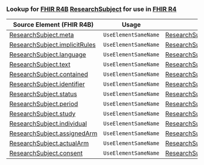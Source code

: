 ### Lookup for [FHIR R4B](https://hl7.org/fhir/R4B/) [ResearchSubject](https://hl7.org/fhir/R4B/ResearchSubject.html) for use in [FHIR R4](https://hl7.org/fhir/R4/)

| Source Element (FHIR R4B) | Usage | Target |
| -------------- | ----- | ------ |
| [ResearchSubject.meta](https://hl7.org/fhir/R4B/ResearchSubject.html#resource) | `UseElementSameName` | [ResearchSubject.meta](https://hl7.org/fhir/R4/ResearchSubject.html#resource) |
| [ResearchSubject.implicitRules](https://hl7.org/fhir/R4B/ResearchSubject.html#resource) | `UseElementSameName` | [ResearchSubject.implicitRules](https://hl7.org/fhir/R4/ResearchSubject.html#resource) |
| [ResearchSubject.language](https://hl7.org/fhir/R4B/ResearchSubject.html#resource) | `UseElementSameName` | [ResearchSubject.language](https://hl7.org/fhir/R4/ResearchSubject.html#resource) |
| [ResearchSubject.text](https://hl7.org/fhir/R4B/ResearchSubject.html#resource) | `UseElementSameName` | [ResearchSubject.text](https://hl7.org/fhir/R4/ResearchSubject.html#resource) |
| [ResearchSubject.contained](https://hl7.org/fhir/R4B/ResearchSubject.html#resource) | `UseElementSameName` | [ResearchSubject.contained](https://hl7.org/fhir/R4/ResearchSubject.html#resource) |
| [ResearchSubject.identifier](https://hl7.org/fhir/R4B/ResearchSubject.html#resource) | `UseElementSameName` | [ResearchSubject.identifier](https://hl7.org/fhir/R4/ResearchSubject.html#resource) |
| [ResearchSubject.status](https://hl7.org/fhir/R4B/ResearchSubject.html#resource) | `UseElementSameName` | [ResearchSubject.status](https://hl7.org/fhir/R4/ResearchSubject.html#resource) |
| [ResearchSubject.period](https://hl7.org/fhir/R4B/ResearchSubject.html#resource) | `UseElementSameName` | [ResearchSubject.period](https://hl7.org/fhir/R4/ResearchSubject.html#resource) |
| [ResearchSubject.study](https://hl7.org/fhir/R4B/ResearchSubject.html#resource) | `UseElementSameName` | [ResearchSubject.study](https://hl7.org/fhir/R4/ResearchSubject.html#resource) |
| [ResearchSubject.individual](https://hl7.org/fhir/R4B/ResearchSubject.html#resource) | `UseElementSameName` | [ResearchSubject.individual](https://hl7.org/fhir/R4/ResearchSubject.html#resource) |
| [ResearchSubject.assignedArm](https://hl7.org/fhir/R4B/ResearchSubject.html#resource) | `UseElementSameName` | [ResearchSubject.assignedArm](https://hl7.org/fhir/R4/ResearchSubject.html#resource) |
| [ResearchSubject.actualArm](https://hl7.org/fhir/R4B/ResearchSubject.html#resource) | `UseElementSameName` | [ResearchSubject.actualArm](https://hl7.org/fhir/R4/ResearchSubject.html#resource) |
| [ResearchSubject.consent](https://hl7.org/fhir/R4B/ResearchSubject.html#resource) | `UseElementSameName` | [ResearchSubject.consent](https://hl7.org/fhir/R4/ResearchSubject.html#resource) |

